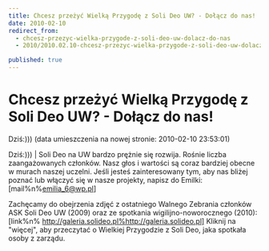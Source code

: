 ```yaml
---
title: Chcesz przeżyć Wielką Przygodę z Soli Deo UW? - Dołącz do nas!
date: 2010-02-10
redirect_from: 
  - chcesz-przezyc-wielka-przygode-z-soli-deo-uw-dolacz-do-nas
  - 2010/2010.02.10-chcesz-przezyc-wielka-przygode-z-soli-deo-uw-dolacz-do-nas

published: true
---
```




# Chcesz przeżyć Wielką Przygodę z Soli Deo UW? - Dołącz do nas!

<time>Dziś:))) (data umieszczenia na nowej stronie: 2010-02-10 23:53:01)</time>

Dziś:))) | Soli Deo na UW bardzo prężnie się rozwija. Rośnie liczba zaangażowanych członków. Nasz głos i wartości są coraz bardziej obecne w murach naszej uczelni.
Jeśli jesteś zainteresowany tym, aby nas bliżej poznać lub włączyć się w nasze projekty, napisz do Emilki: [mail%n%emilia_6@wp.pl]

Zachęcamy do obejrzenia zdjęć z ostatniego Walnego Zebrania członków ASK Soli Deo UW (2009) oraz ze spotkania wigilijno-noworocznego (2010):
[link%n% http://galeria.solideo.pl%http://galeria.solideo.pl]
Kliknij na "więcej", aby przeczytać o Wielkiej Przygodzie z Soli Deo, jaka spotkała osoby z zarządu.                                                      

<!--{{json:{"created_date":"2010-02-10 23:53:01","publish_down":"0000-00-00 00:00:00","id":"863"}}}-->